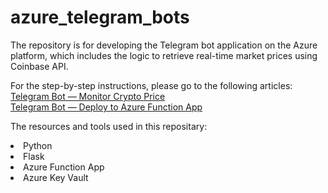 # azure_telegram_bots
 The repository is for developing the Telegram bot application on the Azure platform, which includes the logic to retrieve real-time market prices using Coinbase API.</br>

 For the step-by-step instructions, please go to the following articles:</br>
 [Telegram Bot — Monitor Crypto Price
](https://medium.com/@stephenyang_83508/telegram-bot-monitor-crypto-price-1e451c270a29)</br>
 [Telegram Bot — Deploy to Azure Function App](https://medium.com/@stephenyang_83508/telegram-bot-deploy-to-azure-function-app-68de43b8abc8)</br>

 The resources and tools used in this repositary:
 <li>Python</li>
 <li>Flask</li>
 <li>Azure Function App</li>
 <li>Azure Key Vault</li>
